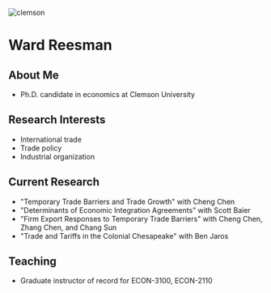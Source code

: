 ![clemson](https://user-images.githubusercontent.com/65511686/126847255-aaa698ac-46e5-4c49-9dd3-8326742a8f70.jpg)


# Ward Reesman

## About Me
- Ph.D. candidate in economics at Clemson University

## Research Interests
- International trade
- Trade policy
- Industrial organization

## Current Research
- "Temporary Trade Barriers and Trade Growth" with Cheng Chen
- "Determinants of Economic Integration Agreements" with Scott Baier
- "Firm Export Responses to Temporary Trade Barriers" with Cheng Chen, Zhang Chen, and Chang Sun
- "Trade and Tariffs in the Colonial Chesapeake" with Ben Jaros

## Teaching
- Graduate instructor of record for ECON-3100, ECON-2110


<!--
**wreesman/wreesman** is a ✨ _special_ ✨ repository because its `README.md` (this file) appears on your GitHub profile.

Here are some ideas to get you started:

- 🔭 I’m currently working on ...
- 🌱 I’m currently learning ...
- 👯 I’m looking to collaborate on ...
- 🤔 I’m looking for help with ...
- 💬 Ask me about ...
- 📫 How to reach me: ...
- 😄 Pronouns: ...
- ⚡ Fun fact: ...
-->
